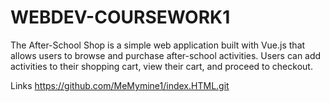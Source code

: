 # WEBDEV-COURSEWORK1
The After-School Shop is a simple web application built with Vue.js that allows users to browse and purchase after-school activities. Users can add activities to their shopping cart, view their cart, and proceed to checkout.

Links
https://github.com/MeMymine1/index.HTML.git

